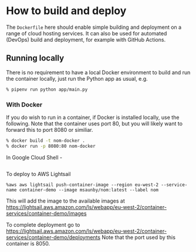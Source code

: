# How to build and deploy

The ```Dockerfile``` here should enable simple building and deployment on a range of cloud hosting
services. It can also be used for automated (DevOps) build and deployment, for example with GitHub Actions.


## Running locally
There is no requirement to have a local Docker environment to build and run the container locally,
just run the Python app as usual, e.g.

```sh
% pipenv run python app/main.py
```

### With Docker
If you do wish to run in a container, if Docker is installed locally, use the following.
Note that the container uses port 80, but you will likely want to forward this to port 8080
or similiar.

```sh
% docker build -t nom-docker .
% docker run -p 8080:80 nom-docker
```

In Google Cloud Shell -
```sh

```

To deploy to AWS Lightsail

```
%aws aws lightsail push-container-image --region eu-west-2 --service-name container-demo --image msaunby/nom:latest --label nom 
```

This will add the image to the available images at <https://lightsail.aws.amazon.com/ls/webapp/eu-west-2/container-services/container-demo/images>

To complete deployment go to <https://lightsail.aws.amazon.com/ls/webapp/eu-west-2/container-services/container-demo/deployments>  Note that the port used by this container is 8050.

